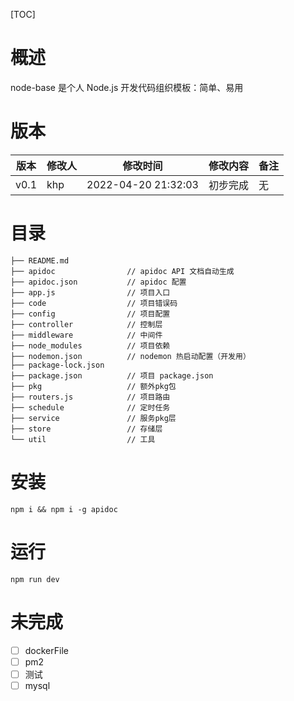 [TOC]

# 概述

node-base 是个人 Node.js 开发代码组织模板：简单、易用

# 版本

| 版本 | 修改人 | 修改时间            | 修改内容 | 备注 |
| ---- | ------ | ------------------- | -------- | ---- |
| v0.1 | khp    | 2022-04-20 21:32:03 | 初步完成 | 无   |

# 目录

```
├── README.md
├── apidoc                // apidoc API 文档自动生成
├── apidoc.json           // apidoc 配置
├── app.js                // 项目入口
├── code                  // 项目错误码
├── config                // 项目配置
├── controller            // 控制层
├── middleware            // 中间件
├── node_modules          // 项目依赖
├── nodemon.json          // nodemon 热启动配置（开发用）
├── package-lock.json
├── package.json          // 项目 package.json
├── pkg                   // 额外pkg包
├── routers.js            // 项目路由
├── schedule              // 定时任务
├── service               // 服务pkg层
├── store                 // 存储层
└── util                  // 工具
```

# 安装

```shell
npm i && npm i -g apidoc
```

# 运行

```shell
npm run dev
```

# 未完成

- [ ] dockerFile
- [ ] pm2
- [ ] 测试
- [ ] mysql
